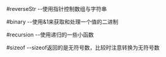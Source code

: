 #reverseStr --使用指针控制数组与字符串

#binary --使用&1来获取和处理一个值的二进制

#recursion --使用递归的一些小函数

#sizeof --sizeof返回的是无符号数，比较时注意转换为无符号数

